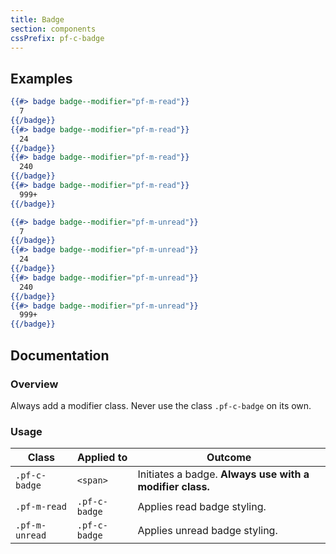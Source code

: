 ```yaml
---
title: Badge
section: components
cssPrefix: pf-c-badge
---
```


## Examples
```hbs title=Read
{{#> badge badge--modifier="pf-m-read"}}
  7
{{/badge}}
{{#> badge badge--modifier="pf-m-read"}}
  24
{{/badge}}
{{#> badge badge--modifier="pf-m-read"}}
  240
{{/badge}}
{{#> badge badge--modifier="pf-m-read"}}
  999+
{{/badge}}
```

```hbs title=Unread
{{#> badge badge--modifier="pf-m-unread"}}
  7
{{/badge}}
{{#> badge badge--modifier="pf-m-unread"}}
  24
{{/badge}}
{{#> badge badge--modifier="pf-m-unread"}}
  240
{{/badge}}
{{#> badge badge--modifier="pf-m-unread"}}
  999+
{{/badge}}
```

## Documentation
### Overview
Always add a modifier class. Never use the class `.pf-c-badge` on its own.

### Usage
| Class | Applied to | Outcome |
| -- | -- | -- |
| `.pf-c-badge` | `<span>` | Initiates a badge. **Always use with a modifier class.** |
| `.pf-m-read` | `.pf-c-badge` | Applies read badge styling. |
| `.pf-m-unread` | `.pf-c-badge` | Applies unread badge styling. |
